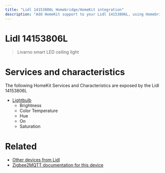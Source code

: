 ```yaml
---
title: "Lidl 14153806L Homebridge/HomeKit integration"
description: "Add HomeKit support to your Lidl 14153806L, using Homebridge, Zigbee2MQTT and homebridge-z2m."
---
```

<!---
This file has been GENERATED using src/docgen/docgen.ts
DO NOT EDIT THIS FILE MANUALLY!
-->
# Lidl 14153806L
> Livarno smart LED ceiling light


# Services and characteristics
The following HomeKit Services and Characteristics are exposed by
the Lidl 14153806L

* [Lightbulb](../../light.md)
  * Brightness
  * Color Temperature
  * Hue
  * On
  * Saturation


# Related
* [Other devices from Lidl](../index.md#lidl)
* [Zigbee2MQTT documentation for this device](https://www.zigbee2mqtt.io/devices/14153806L.html)